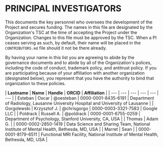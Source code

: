 # PRINCIPAL INVESTIGATORS

This documents the key personnel who oversees the development of the Project and secures funding.
The names in this file are designated by the Organization's TSC at the time of accepting the Project under the Organization.
Changes to this file must be approved by the TSC.
When a PI ceases serving as such, by default, their name will be placed in the `CONTRIBUTORS.md` file should it not be there already.

By having your name in this list you are agreeing to abide by the governance documents and to abide by all of the Organization's polices, including the code of conduct, trademark policy, and antitrust policy.
If you are participating because of your affiliation with another organization (designated below), you represent that you have the authority to bind that organization to these policies.

| **Lastname** | **Name** | **Handle** | **ORCID** | **Affiliation** |
| --- | --- | --- | --- | --- | --- |
| Esteban | Oscar | @oesteban | 0000-0001-8435-6191 | Department of Radiology, Lausanne University Hospital and University of Lausanne |
| Gorgolewski | Krzysztof J. | @chrisgorgo | 0000-0003-3321-7583 | Google LLC |
| Poldrack | Russell A. | @poldrack | 0000-0001-6755-0259 | Department of Psychology, Stanford University, CA, USA |
| Thomas | Adam G. | | 0000-0002-2850-1419 | Data Science and Sharing Team, National Institute of Mental Health, Bethesda, MD, USA |
| Marret | Sean | | 0000-0001-8179-6511 | Functional MRI Facility, National Institute of Mental Health, Bethesda, MD, USA |

